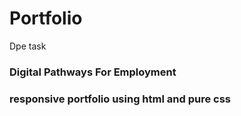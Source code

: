 # Portfolio
Dpe task 
<h3>Digital Pathways For Employment<h3/>
responsive portfolio using html and pure css
